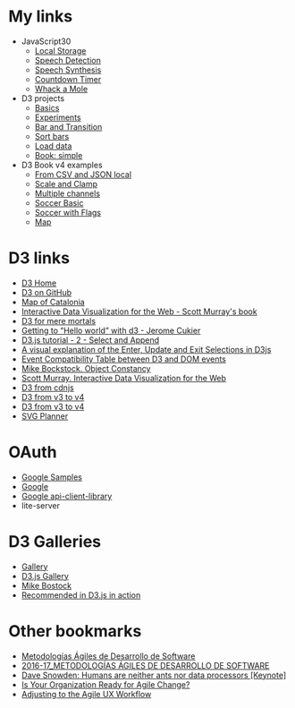 # My links
- JavaScript30
  - [Local Storage](javascript30/15-LocalStorage/)
  - [Speech Detection](javascript30/20-SpeechDetection/)
  - [Speech Synthesis](javascript30/23-SpeechSynthesis/)
  - [Countdown Timer](javascript30/29-CountdownTimer/)
  - [Whack a Mole](javascript30/30-whackAMole/)
- D3 projects
  - [Basics](d3/index.html)
  - [Experiments](d3project/)
  - [Bar and Transition](d3project/v3_bar_and_transition.html)
  - [Sort bars](d3project/v3_sort_bars.html)
  - [Load data](d3project/v3_load_data.html)
  - [Book: simple](d3project/v4_simple.html)
- D3 Book v4 examples
  - [From CSV and JSON local](d3project/chapter2/v4_load.html)
  - [Scale and Clamp](d3project/chapter2/bar_scale_and_clamp.html)
  - [Multiple channels](d3project/chapter2/multiple_channels.html)
  - [Soccer Basic](d3project/chapter3/soccer_basic.html)
  - [Soccer with Flags](d3project/chapter3/soccer_flags.html)
  - [Map](/map)

# D3 links
- [D3 Home](https://d3js.org/)
- [D3 on GitHub](https://github.com/d3/d3/wiki)
- [Map of Catalonia](http://teslabs.com/articles/topojson-catalonia/)
- [Interactive Data Visualization for the Web - Scott Murray's book](http://alignedleft.com/work/d3-book)
- [D3 for mere mortals](http://www.recursion.org/d3-for-mere-mortals/)
- [Getting to “Hello world” with d3 - Jerome Cukier](http://www.jeromecukier.net/blog/2012/09/04/getting-to-hello-world-with-d3/)
- [D3.js tutorial - 2 - Select and Append](https://www.youtube.com/watch?list=PL6il2r9i3BqH9PmbOf5wA5E1wOG3FT22p&v=qIIKw2RFNlU&app=desktop)
- [A visual explanation of the Enter, Update and Exit Selections in D3js](http://javascript.tutorialhorizon.com/2014/11/20/a-visual-explanation-of-the-enter-update-and-exit-selections-in-d3js/)
- [Event Compatibility Table between D3 and DOM events](http://www.quirksmode.org/dom/events/)
- [Mike Bockstock. Object Constancy](https://bost.ocks.org/mike/constancy/)
- [Scott Murray. Interactive Data Visualization for the Web](http://alignedleft.com/work/d3-book)
- [D3 from cdnjs](https://cdnjs.com/libraries/d3)
- [D3 from v3 to v4](https://keithpblog.wordpress.com/2016/07/31/upgrading-d3-from-v3-to-v4/)
- [D3 from v3 to v4](https://github.com/d3/d3/blob/master/CHANGES.md)
- [SVG Planner](http://chrismdp.com/2006/10/svg-planner/)

# OAuth
- [Google Samples](https://developers.google.com/api-client-library/javascript/samples/samples#authorizing-and-making-authorized-requests)
- [Google](https://developers.google.com/identity/protocols/OAuth2)
- [Google api-client-library](https://developers.google.com/api-client-library/javascript/features/corsata)
- lite-server

# D3 Galleries
- [Gallery](https://github.com/d3/d3/wiki/Gallery)
- [D3.js Gallery](http://christopheviau.com/d3list/gallery.html)
- [Mike Bostock](http://bl.ocks.org/mbostock)
- [Recommended in D3.js in action](http://blockbuilder.org/search)

# Other bookmarks
- [Metodologías Ágiles de Desarrollo de Software](https://github.com/domingogallardo/mads-ua)
- [2016-17_METODOLOGÍAS ÁGILES DE DESARROLLO DE SOFTWARE](https://moodle2016-17.ua.es/moodle/course/view.php?id=927)
- [Dave Snowden: Humans are neither ants nor data processors [Keynote]](https://vimeo.com/190436631)
- [Is Your Organization Ready for Agile Change?](http://leanchange.org/2016/10/is-your-organization-ready-for-agile-change/?mc_cid=7dfb413a8a&mc_eid=9bf72d9a47)
- [Adjusting to the Agile UX Workflow](https://www.thoughtworks.com/es/insights/blog/adjusting-agile-ux-workflow)
